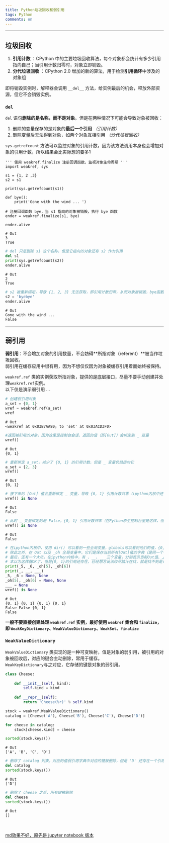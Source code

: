 ```yaml
---
title: Python垃圾回收和弱引用
tags: Python
comments: on
---
```


----

## **垃圾回收**

1. **引用计数** ：CPython 中的主要垃圾回收算法，每个对象都会统计有多少引用指向自己；当引用计数归零时，对象立即销毁。
2. **分代垃圾回收** ：CPython 2.0 增加的新的算法，用于检测**引用循环**中涉及的对象组    

即将销毁实例时，解释器会调用 `__del__` 方法，给实例最后的机会，释放外部资源，但它不会销毁实例。

### `del`    
  
`del` 语句**删除的是名称，而不是对象**。但是在两种情况下可能会导致对象被回收：   
1. 删除的变量保存的是对象的**最后一个引用** *（引用计数）*
2. 删除变量后无法得到对象，如两个对象互相引用 *（分代垃圾回收）*

`sys.getrefcount` 方法可以监控对象的引用计数，因为该方法调用本身也会增加对象的引用计数，所以结果会比实际想的要多1


```
''' 使用 weakref.finalize 注册回调函数，监视对象生命周期 '''
import weakref, sys

s1 = {1, 2 ,3}
s2 = s1

print(sys.getrefcount(s1))

def bye():
    print('Gone with the wind ... ')

# 注册回调函数 bye，当 s1 指向的对象被销毁，执行 bye 函数
ender = weakref.finalize(s1, bye)

ender.alive
```
	# Out
    3
    True




```python
# del 只是删除 s1 这个名称，但是它指向的对象还有 s2 作为引用
del s1
print(sys.getrefcount(s2))
ender.alive
```
	# Out
    2
    True

```python
# s2 被重新绑定，导致 {1, 2, 3} 无法获取，即引用计数归零，从而对象被销毁，bye函数回调
s2 = 'byebye'
ender.alive
```
	# Out
    Gone with the wind ... 
    False
---

## **弱引用**

**弱引用**：不会增加对象的引用数量，不会妨碍**所指对象（referent）**被当作垃圾回收。    
弱引用在缓存应用中很有用，因为不想仅仅因为对象被缓存引用着而始终被保持。

`weakref.ref` 类的实例获取所指对象，提供的是底层接口，尽量不要手动创建并处理`weakref.ref`实例。    
以下仅是演示弱引用 ... 


```python
# 创建弱引用对象
a_set = {0, 1}
wref = weakref.ref(a_set)
wref
```
	# Out
    <weakref at 0x03B7AA80; to 'set' at 0x03ACD3F0>

```python
#返回被引用的对象，因为这里是控制台会话，返回的值（即[Out]）会绑定到 _ 变量
wref()
```
	# Out
    {0, 1}

```python
# 重新绑定 a_set，减少了 {0, 1} 的引用计数，但是 _ 变量仍然指向它
a_set = {2, 3}
wref()
```
	# Out
    {0, 1}

```python
# 接下来的 [Out] 值会重新绑定 _ 变量，导致 {0, 1} 引用计数归零（ipython内核中还有__和___变量）
wref() is None
```
	# Out
    False

```python
# 此时 _ 变量绑定的是 False，{0, 1} 引用计数归零（在Python原生控制台里是这样，但是这里的控制台的ipython内核，结果不一样）
wref() is None
```
	# Out
    False

```python
# 在ipython内核中，使用 dir() 可以看到一些全局变量，globals可以看到他们的值，{0, 1}还有被 _5, _6 变量引用（即对应的[Out]值，具体视情况而定，这里就是 5 和 6）,
# 除此之外，在 Out 以及 _oh 全局变量中，它们是保存当前所有[Out]值的字典（是同一个字典对象），5,6 key对应的value还是{0, 1}的引用，
# 最后，还有一个大坑，在ipython内核中，有_、__、___三个变量，分别表示当前Out值、上一个Out值、上上个Out值，所以到这个地方为止，___还是{0, 1}的引用
# 本以为这样就OK了，但是{0, 1}的引用还存在，已经想方设法绞尽脑汁在找，就是找不到是谁还在引用{0, 1}，但至少弱引用不是；力竭，但愿以后能够发现
print(_5, _6, _oh[5], _oh[6])
print(_, __, ___)
_5, _6 = None, None
_oh[5], _oh[6] = None, None
___ = None
wref() is None
```
	# Out
    {0, 1} {0, 1} {0, 1} {0, 1}
    False False {0, 1}
    False



**一般不要直接创建处理 `weakref.ref` 实例，最好使用 `weakref` 集合和 `finalize`，即 `WeakKeyDictionary`、`WeakValueDictionary`、`WeakSet`、`finalize`**

### `WeakValueDictionary`

`WeakValueDictionary` 类实现的是一种可变映射，值是对象的弱引用，被引用的对象被回收后，对应的键会主动删除，常用于缓存。    
`WeakKeyDictionary`与之对应，它存储的键是对象的弱引用。


```python
class Cheese:
    
    def __init__(self, kind):
        self.kind = kind
        
    def __repr__(self):
        return 'Cheese(%r)' % self.kind
```


```python
stock = weakref.WeakValueDictionary()
catalog = [Cheese('A'), Cheese('B'), Cheese('C'), Cheese('D')]

for cheese in catalog:
    stock[cheese.kind] = cheese
```


```python
sorted(stock.keys())
```

	# Out
    ['A', 'B', 'C', 'D']


```python
# 删除了 catalog 列表，对应的值弱引用字典中对应的键被删除，但是 'D' 还存在一个引用，for循环中的 cheese，它是全局变量
del catalog
sorted(stock.keys())
```
	# Out
    ['D']

```python
# 删除了 cheese 之后，所有键被删除
del cheese
sorted(stock.keys())
```
	# Out
    []

<br>

[md效果不好，原先是 jupyter notebook 版本](https://nbviewer.jupyter.org/github/sxnhys/mypython/blob/master/FluentPython/8_ObjectReferences_Mutability_Recycling/4_garbage_collection_And_weak_references.ipynb)
